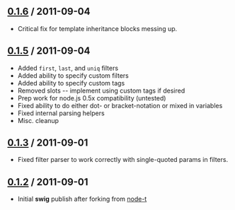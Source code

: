 ## [0.1.6](https://github.com/paularmstrong/swig/tree/0.1.6) / 2011-09-04

* Critical fix for template inheritance blocks messing up.

## [0.1.5](https://github.com/paularmstrong/swig/tree/0.1.5) / 2011-09-04

* Added `first`, `last`, and `uniq` filters
* Added ability to specify custom filters
* Added ability to specify custom tags
* Removed slots -- implement using custom tags if desired
* Prep work for node.js 0.5x compatibility (untested)
* Fixed ability to do either dot- or bracket-notation or mixed in variables
* Fixed internal parsing helpers
* Misc. cleanup

## [0.1.3](https://github.com/paularmstrong/swig/tree/0.1.3) / 2011-09-01

* Fixed filter parser to work correctly with single-quoted params in filters.

## [0.1.2](https://github.com/paularmstrong/swig/tree/0.1.2) / 2011-09-01

* Initial **swig** publish after forking from [node-t](https://github.com/skid/node-t)
